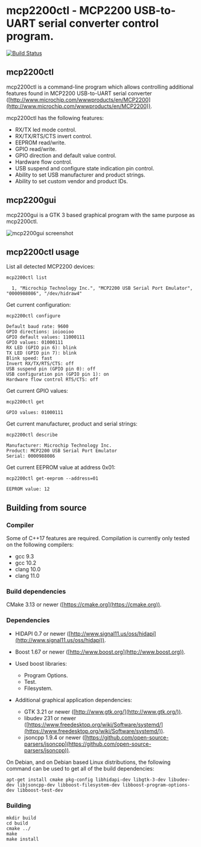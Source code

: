 # mcp2200ctl - MCP2200 USB-to-UART serial converter control program.

[![Build Status](https://dev.azure.com/thezbyg/mcp2200ctl/_apis/build/status/thezbyg.mcp2200ctl?branchName=master)](https://dev.azure.com/thezbyg/mcp2200ctl/_build/latest?definitionId=1&branchName=master)

## mcp2200ctl

mcp2200ctl is a command-line program which allows controlling additional features found in MCP2200 USB-to-UART serial converter ([http://www.microchip.com/wwwproducts/en/MCP2200](http://www.microchip.com/wwwproducts/en/MCP2200)).

mcp2200ctl has the following features:

 * RX/TX led mode control.
 * RX/TX/RTS/CTS invert control.
 * EEPROM read/write.
 * GPIO read/write.
 * GPIO direction and default value control.
 * Hardware flow control.
 * USB suspend and configure state indication pin control.
 * Ability to set USB manufacturer and product strings.
 * Ability to set custom vendor and product IDs.

## mcp2200gui

mcp2200gui is a GTK 3 based graphical program with the same purpose as mcp2200ctl.

![mcp2200gui screenshot](/share/screenshot.png?raw=true "mcp2200gui screenshot")

## mcp2200ctl usage

List all detected MCP2200 devices:
```shell
mcp2200ctl list
```
```
  1, "Microchip Technology Inc.", "MCP2200 USB Serial Port Emulator", "0000988086", "/dev/hidraw4"
```

Get current configuration:
```shell
mcp2200ctl configure
```
```
Default baud rate: 9600
GPIO directions: ioiooioo
GPIO default values: 11000111
GPIO values: 01000111
RX LED (GPIO pin 6): blink
TX LED (GPIO pin 7): blink
Blink speed: fast
Invert RX/TX/RTS/CTS: off
USB suspend pin (GPIO pin 0): off
USB configuration pin (GPIO pin 1): on
Hardware flow control RTS/CTS: off
```

Get current GPIO values:
```shell
mcp2200ctl get
```
```
GPIO values: 01000111
```

Get current manufacturer, product and serial strings:
```shell
mcp2200ctl describe
```
```
Manufacturer: Microchip Technology Inc.
Product: MCP2200 USB Serial Port Emulator
Serial: 0000988086
```

Get current EEPROM value at address 0x01:
```shell
mcp2200ctl get-eeprom --address=01
```
```
EEPROM value: 12
```

## Building from source

### Compiler

Some of C++17 features are required. Compilation is currently only tested on the following compilers:

 * gcc 9.3
 * gcc 10.2
 * clang 10.0
 * clang 11.0

### Build dependencies

CMake 3.13 or newer ([https://cmake.org](https://cmake.org)).

### Dependencies

 * HIDAPI 0.7 or newer ([http://www.signal11.us/oss/hidapi](http://www.signal11.us/oss/hidapi)).
 * Boost 1.67 or newer ([http://www.boost.org](http://www.boost.org)).
 * Used boost libraries:
   * Program Options.
   * Test.
   * Filesystem.

 * Additional graphical application dependencies:
   * GTK 3.21 or newer ([http://www.gtk.org/](http://www.gtk.org/)).
   * libudev 231 or newer ([https://www.freedesktop.org/wiki/Software/systemd/](https://www.freedesktop.org/wiki/Software/systemd/)).
   * jsoncpp 1.9.4 or newer ([https://github.com/open-source-parsers/jsoncpp](https://github.com/open-source-parsers/jsoncpp)).

On Debian, and on Debian based Linux distributions, the following command can be used to get all of the build dependencies:

```shell
apt-get install cmake pkg-config libhidapi-dev libgtk-3-dev libudev-dev libjsoncpp-dev libboost-filesystem-dev libboost-program-options-dev libboost-test-dev
```

### Building

```shell
mkdir build
cd build
cmake ../
make
make install
```
